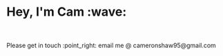 <p align="center">
<!--   <samp> -->
    <h1> Hey, I'm Cam :wave: </h1>
<!--     <br><br> <b>For my latest work check out some of my repos on here!</b>
    <br><br> :point_right: Check out my latest project ScrapApp here (login with username: cam, password: 123) <br> - https://the-scrap-app.herokuapp.com/#/
    <br><br> :point_right: visit my portfolio website here (web design / frontend) https://cmsh.me
    <br><br> :point_right: visit my blog website for Dev Academy here https://camshaw11.github.io/ -->
    <br><br> Please get in touch :point_right: email me @ cameronshaw95@gmail.com
</p>
